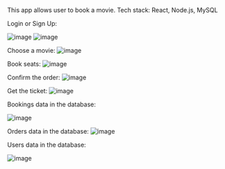 This app allows user to book a movie. Tech stack: React, Node.js, MySQL

Login or Sign Up:

![image](https://github.com/gracjanh/MoviesBookingReact/assets/74767350/e8f9a6cf-7e74-47a6-943a-25342969abad)
![image](https://github.com/gracjanh/MoviesBookingReact/assets/74767350/dd6533c0-b4ca-4aaf-a8a1-cc3423a32a22)

Choose a movie:
![image](https://github.com/gracjanh/MoviesBookingReact/assets/74767350/15f2742d-263b-479d-bba4-15d4c08461da)

Book seats:
![image](https://github.com/gracjanh/MoviesBookingReact/assets/74767350/d0b606ea-c26f-4e13-9044-7e57bd2a4e00)


Confirm the order:
![image](https://github.com/gracjanh/MoviesBookingReact/assets/74767350/17927358-881a-4c3d-a351-3dcef4206388)

Get the ticket:
![image](https://github.com/gracjanh/MoviesBookingReact/assets/74767350/7bae7fbe-8ace-4093-832e-ea77f95b7d50)


Bookings data in the database:

![image](https://github.com/gracjanh/MoviesBookingReact/assets/74767350/c4cc6b25-60e6-4a97-831b-4e6e632ae510)


Orders data in the database:
![image](https://github.com/gracjanh/MoviesBookingReact/assets/74767350/3ea2c4b7-b6fc-4cca-8805-d09b7b850bc0)


Users data in the database:

![image](https://github.com/gracjanh/MoviesBookingReact/assets/74767350/4f6d6389-4185-4aec-b601-b7b2f945096e)

